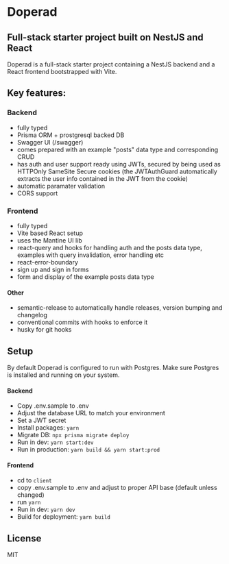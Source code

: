 # Doperad

## Full-stack starter project built on NestJS and React

Doperad is a full-stack starter project containing a NestJS backend and a React frontend bootstrapped with Vite.

## Key features:

### Backend

* fully typed
* Prisma ORM + prostgresql backed DB
* Swagger UI (/swagger)
* comes prepared with an example "posts" data type and corresponding CRUD
* has auth and user support ready using JWTs, secured by being used as HTTPOnly SameSite Secure cookies (the JWTAuthGuard automatically extracts the user info contained in the JWT from the cookie)
* automatic paramater validation
* CORS support

### Frontend

* fully typed
* Vite based React setup
* uses the Mantine UI lib
* react-query and hooks for handling auth and the posts data type, examples with query invalidation, error handling etc
* react-error-boundary
* sign up and sign in forms
* form and display of the example posts data type

#### Other

* semantic-release to automatically handle releases, version bumping and changelog
* conventional commits with hooks to enforce it
* husky for git hooks

## Setup

By default Doperad is configured to run with Postgres. Make sure Postgres is installed and running on your system.

#### Backend

* Copy .env.sample to .env
* Adjust the database URL to match your environment
* Set a JWT secret
* Install packages: `yarn`
* Migrate DB: `npx prisma migrate deploy`
* Run in dev: `yarn start:dev`
* Run in production: `yarn build && yarn start:prod`

#### Frontend

* cd to `client`
* copy .env.sample to .env and adjust to proper API base (default unless changed)
* run `yarn`
* Run in dev: `yarn dev`
* Build for deployment: `yarn build`

## License

MIT
